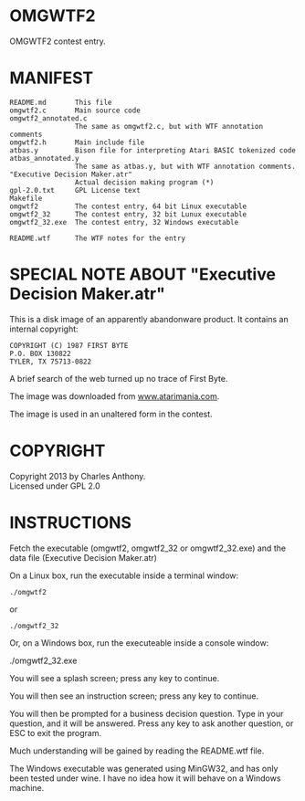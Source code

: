 OMGWTF2
=======

OMGWTF2 contest entry.


MANIFEST
========

    README.md       This file   
    omgwtf2.c       Main source code   
    omgwtf2_annotated.c   
                    The same as omgwtf2.c, but with WTF annotation comments   
    omgwtf2.h       Main include file   
    atbas.y         Bison file for interpreting Atari BASIC tokenized code   
    atbas_annotated.y   
                    The same as atbas.y, but with WTF annotation comments.   
    "Executive Decision Maker.atr"   
                    Actual decision making program (*)   
    gpl-2.0.txt     GPL License text   
    Makefile   
    omgwtf2         The contest entry, 64 bit Linux executable   
    omgwtf2_32      The contest entry, 32 bit Lunux executable   
    omgwtf2_32.exe  The contest entry, 32 Windows executable   
    
    README.wtf      The WTF notes for the entry   

SPECIAL NOTE ABOUT "Executive Decision Maker.atr"
=================================================

This is a disk image of an apparently abandonware product.
It contains an internal copyright:

    COPYRIGHT (C) 1987 FIRST BYTE   
    P.O. BOX 130822   
    TYLER, TX 75713-0822   

A brief search of the web turned up no trace of First Byte.

The image was downloaded from www.atarimania.com. 

The image is used in an unaltered form in the contest.


COPYRIGHT
=========

Copyright 2013 by Charles Anthony.   
Licensed under GPL 2.0   


INSTRUCTIONS
============

Fetch the executable (omgwtf2, omgwtf2_32 or omgwtf2_32.exe) and the data file 
(Executive Decision Maker.atr)

On a Linux box, run the executable inside a terminal window:

    ./omgwtf2

  or

    ./omgwtf2_32

Or, on a Windows box, run the executeable inside a console window:

  ./omgwtf2_32.exe

You will see a splash screen; press any key to continue.

You will then see an instruction screen; press any key to continue.

You will then be prompted for a business decision question. Type in your
question, and it will be answered. Press any key to ask another question,
or ESC to exit the program.

Much understanding will be gained by reading the README.wtf file.

The Windows executable was generated using MinGW32, and has only been tested
under wine. I have no idea how it will behave on a Windows machine.


